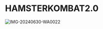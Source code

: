 # HAMSTERKOMBAT2.0

![IMG-20240630-WA0022](https://github.com/Alfa12345677/HAMSTERKOMBAT2.0/assets/99698898/d753e795-055b-4152-8a12-0491ac31caed)

